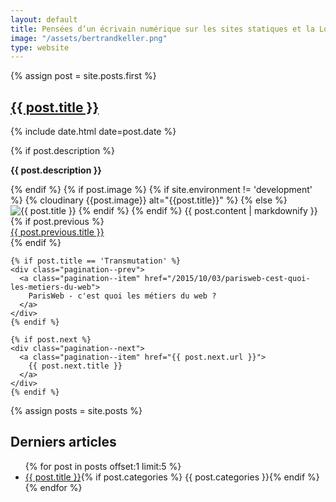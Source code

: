 ```yaml
---
layout: default
title: Pensées d’un écrivain numérique sur les sites statiques et la Low Tech
image: "/assets/bertrandkeller.png"
type: website
---
```


<div class="wrapper">
  {% assign post = site.posts.first %}
  <section class="post">
    <h1><a href="{{ post.url }}" class="text-bg-fx">{{ post.title }}</a></h1>
    <p class="post-meta">{% include date.html date=post.date %}</p>
    {% if post.description %}
      <p><strong>{{ post.description }}</strong></p>
    {% endif %}
    {% if post.image %}
    {% if site.environment != 'development' %}
    {% cloudinary {{post.image}} alt="{{post.title}}" %}
    {% else %}
    <img src="{{ post.image }}" alt="{{ post.title }}">
    {% endif %}
    {% endif %}
    {{ post.content | markdownify }}
  </section>

  <div class="pagination--prevnext" role="navigation">
    {% if post.previous %}
    <div class="pagination--prev">
      <a class="pagination--item" href="{{ post.previous.url }}">
        {{ post.previous.title }}
      </a>
    </div>
    {% endif %}

    {% if post.title == 'Transmutation' %}
    <div class="pagination--prev">
      <a class="pagination--item" href="/2015/10/03/parisweb-cest-quoi-les-metiers-du-web">
        ParisWeb - c'est quoi les métiers du web ?
      </a>
    </div>
    {% endif %}

    {% if post.next %}
    <div class="pagination--next">
      <a class="pagination--item" href="{{ post.next.url }}">
        {{ post.next.title }}
      </a>
    </div>
    {% endif %}
  </div>

  {% assign posts = site.posts %}
  <section class="posts">
    <h2>Derniers articles</h2>  
    <ul>
    {% for post in posts offset:1 limit:5 %}
      <li><a href="{{ post.url }}">{{ post.title }}</a>{% if post.categories %} <span class="categorie">{{ post.categories }}</span>{% endif %}</li>
    {% endfor %}
    </ul><!--/posts-archive-last-->
  </section>

</div>

